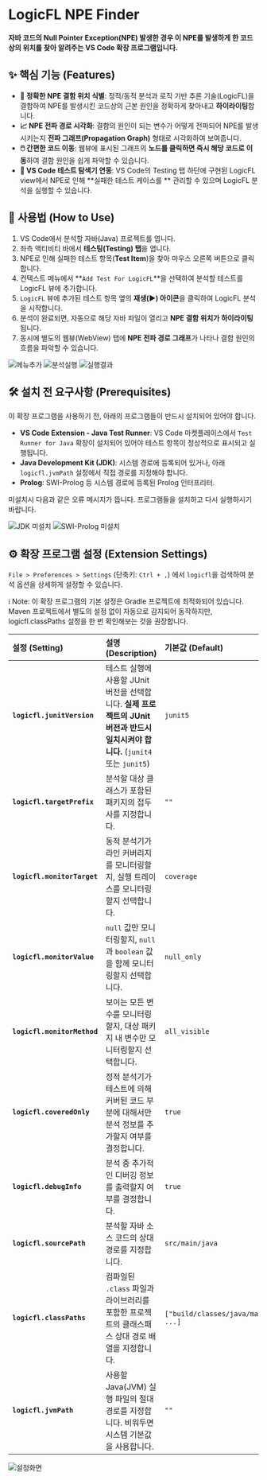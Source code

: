 # LogicFL NPE Finder

**자바 코드의 Null Pointer Exception(NPE) 발생한 경우 이 NPE를 발생하게 한 코드상의 위치를 찾아 알려주는 VS Code 확장 프로그램입니다.**

## ✨ 핵심 기능 (Features)

- **🎯 정확한 NPE 결함 위치 식별**: 정적/동적 분석과 로직 기반 추론 기술(LogicFL)을 결합하여 NPE를 발생시킨 코드상의 근본 원인을 정확하게 찾아내고 **하이라이팅**합니다.
- **📈 NPE 전파 경로 시각화**: 결함의 원인이 되는 변수가 어떻게 전파되어 NPE를 발생시키는지 **전파 그래프(Propagation Graph)** 형태로 시각화하여 보여줍니다. 
- **🖱️ 간편한 코드 이동**: 웹뷰에 표시된 그래프의 **노드를 클릭하면 즉시 해당 코드로 이동**하여 결함 원인을 쉽게 파악할 수 있습니다.
- **🧪 VS Code 테스트 탐색기 연동**: VS Code의 Testing 탭 하단에 구현된 LogicFL view에서 NPE로 인해 **실패한 테스트 케이스를 ** 관리할 수 있으며 LogicFL 분석을 실행할 수 있습니다.

## 🚀 사용법 (How to Use)

1.  VS Code에서 분석할 자바(Java) 프로젝트를 엽니다.
2.  좌측 액티비티 바에서 **테스팅(Testing) 탭**을 엽니다.
3.  NPE로 인해 실패한 테스트 항목(**Test Item**)을 찾아 마우스 오른쪽 버튼으로 클릭합니다.
4.  컨텍스트 메뉴에서 **`Add Test For LogicFL`**을 선택하여 분석할 테스트를 LogicFL 뷰에 추가합니다.
5.  `LogicFL` 뷰에 추가된 테스트 항목 옆의 **재생(▶️) 아이콘**을 클릭하여 LogicFL 분석을 시작합니다.
6.  분석이 완료되면, 자동으로 해당 자바 파일이 열리고 **NPE 결함 위치가 하이라이팅**됩니다.
7.  동시에 별도의 웹뷰(WebView) 탭에 **NPE 전파 경로 그래프**가 나타나 결함 원인의 흐름을 파악할 수 있습니다.
   
![메뉴추가](./images/addviewmenu.png)
![분석실행](./images/addview.png)
![실행결과](./images/result.png)

## 🛠️ 설치 전 요구사항 (Prerequisites)

이 확장 프로그램을 사용하기 전, 아래의 프로그램들이 반드시 설치되어 있어야 합니다.

- **VS Code Extension - Java Test Runner**: VS Code 마켓플레이스에서 `Test Runner for Java` 확장이 설치되어 있어야 테스트 항목이 정상적으로 표시되고 실행됩니다.
- **Java Development Kit (JDK)**: 시스템 경로에 등록되어 있거나, 아래 `logicfl.jvmPath` 설정에서 직접 경로를 지정해야 합니다.
- **Prolog**: SWI-Prolog 등 시스템 경로에 등록된 Prolog 인터프리터.

미설치시 다음과 같은 오류 메시지가 뜹니다. 프로그램들을 설치하고 다시 실행하시기 바랍니다.

![JDK 미설치](./images/jdkuninstall.png)
![SWI-Prolog 미설치](./images/swipuninstall.png)

## ⚙️ 확장 프로그램 설정 (Extension Settings)

`File > Preferences > Settings` (단축키: `Ctrl + ,`) 에서 `logicfl`을 검색하여 분석 옵션을 상세하게 설정할 수 있습니다.

ℹ️ Note: 이 확장 프로그램의 기본 설정은 Gradle 프로젝트에 최적화되어 있습니다. Maven 프로젝트에서 별도의 설정 없이 자동으로 감지되어 동작하지만, logicfl.classPaths 설정을 한 번 확인해보는 것을 권장합니다.

| 설정 (Setting)              | 설명 (Description)                                                                                                                | 기본값 (Default)                   |
| :-------------------------- | :-------------------------------------------------------------------------------------------------------------------------------- | :--------------------------------- |
| **`logicfl.junitVersion`**  | 테스트 실행에 사용할 JUnit 버전을 선택합니다. **실제 프로젝트의 JUnit 버전과 반드시 일치시켜야 합니다.** (`junit4` 또는 `junit5`) | `junit5`                           |
| **`logicfl.targetPrefix`**  | 분석할 대상 클래스가 포함된 패키지의 접두사를 지정합니다.                                                                         | `""`                               |
| **`logicfl.monitorTarget`** | 동적 분석기가 라인 커버리지를 모니터링할지, 실행 트레이스를 모니터링할지 선택합니다.                                              | `coverage`                         |
| **`logicfl.monitorValue`**  | `null` 값만 모니터링할지, `null`과 `boolean` 값을 함께 모니터링할지 선택합니다.                                                   | `null_only`                        |
| **`logicfl.monitorMethod`** | 보이는 모든 변수를 모니터링할지, 대상 패키지 내 변수만 모니터링할지 선택합니다.                                                   | `all_visible`                      |
| **`logicfl.coveredOnly`**   | 정적 분석기가 테스트에 의해 커버된 코드 부분에 대해서만 분석 정보를 추가할지 여부를 결정합니다.                                   | `true`                             |
| **`logicfl.debugInfo`**     | 분석 중 추가적인 디버깅 정보를 출력할지 여부를 결정합니다.                                                                        | `true`                             |
| **`logicfl.sourcePath`**    | 분석할 자바 소스 코드의 상대 경로를 지정합니다.                                                                                   | `src/main/java`                    |
| **`logicfl.classPaths`**    | 컴파일된 `.class` 파일과 라이브러리를 포함한 프로젝트의 클래스패스 상대 경로 배열을 지정합니다.                                   | `["build/classes/java/main", ...]` |
| **`logicfl.jvmPath`**       | 사용할 Java(JVM) 실행 파일의 절대 경로를 지정합니다. 비워두면 시스템 기본값을 사용합니다.                                         | `""`                               |

![설정화면](./images/logicflsettings.png)
